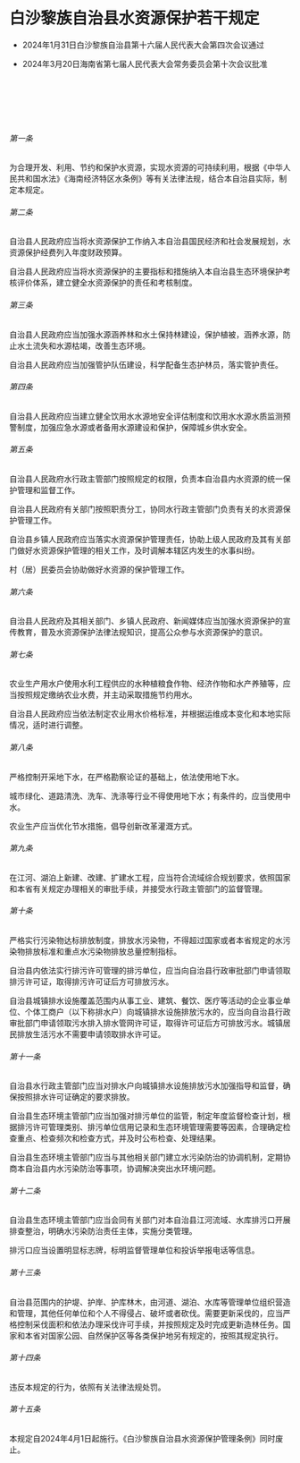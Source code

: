 # 白沙黎族自治县水资源保护若干规定

- 2024年1月31日白沙黎族自治县第十六届人民代表大会第四次会议通过

- 2024年3月20日海南省第七届人民代表大会常务委员会第十次会议批准

<!-- INFO END -->

​

​

​

###### 第一条

为合理开发、利用、节约和保护水资源，实现水资源的可持续利用，根据《中华人民共和国水法》《海南经济特区水条例》等有关法律法规，结合本自治县实际，制定本规定。

###### 第二条

自治县人民政府应当将水资源保护工作纳入本自治县国民经济和社会发展规划，水资源保护经费列入年度财政预算。

自治县人民政府应当将水资源保护的主要指标和措施纳入本自治县生态环境保护考核评价体系，建立健全水资源保护的责任和考核制度。

###### 第三条

自治县人民政府应当加强水源涵养林和水土保持林建设，保护植被，涵养水源，防止水土流失和水源枯竭，改善生态环境。

自治县人民政府应当加强管护队伍建设，科学配备生态护林员，落实管护责任。

###### 第四条

自治县人民政府应当建立健全饮用水水源地安全评估制度和饮用水水源水质监测预警制度，加强应急水源或者备用水源建设和保护，保障城乡供水安全。

###### 第五条

自治县人民政府水行政主管部门按照规定的权限，负责本自治县内水资源的统一保护管理和监督工作。

自治县人民政府有关部门按照职责分工，协同水行政主管部门负责有关的水资源保护管理工作。

自治县乡镇人民政府应当落实水资源保护管理责任，协助上级人民政府及其有关部门做好水资源保护管理的相关工作，及时调解本辖区内发生的水事纠纷。

村（居）民委员会协助做好水资源的保护管理工作。

###### 第六条

自治县人民政府及其相关部门、乡镇人民政府、新闻媒体应当加强水资源保护的宣传教育，普及水资源保护法律法规知识，提高公众参与水资源保护的意识。

###### 第七条

农业生产用水户使用水利工程供应的水种植粮食作物、经济作物和水产养殖等，应当按照规定缴纳农业水费，并主动采取措施节约用水。

自治县人民政府应当依法制定农业用水价格标准，并根据运维成本变化和本地实际情况，适时进行调整。

###### 第八条

严格控制开采地下水，在严格勘察论证的基础上，依法使用地下水。

城市绿化、道路清洗、洗车、洗涤等行业不得使用地下水；有条件的，应当使用中水。

农业生产应当优化节水措施，倡导创新改革灌溉方式。

###### 第九条

在江河、湖泊上新建、改建、扩建水工程，应当符合流域综合规划要求，依照国家和本省有关规定办理相关的审批手续，并接受水行政主管部门的监督管理。

###### 第十条

严格实行污染物达标排放制度，排放水污染物，不得超过国家或者本省规定的水污染物排放标准和重点水污染物排放总量控制指标。

自治县内依法实行排污许可管理的排污单位，应当向自治县行政审批部门申请领取排污许可证，取得排污许可证后方可排放污水。

自治县城镇排水设施覆盖范围内从事工业、建筑、餐饮、医疗等活动的企业事业单位、个体工商户（以下称排水户）向城镇排水设施排放污水的，应当向自治县行政审批部门申请领取污水排入排水管网许可证，取得许可证后方可排放污水。城镇居民排放生活污水不需要申请领取排水许可证。

###### 第十一条

自治县水行政主管部门应当对排水户向城镇排水设施排放污水加强指导和监督，确保按照排水许可证确定的要求排放。

自治县生态环境主管部门应当加强对排污单位的监管，制定年度监督检查计划，根据排污许可管理类别、排污单位信用记录和生态环境管理需要等因素，合理确定检查重点、检查频次和检查方式，并及时公布检查、处理结果。

自治县生态环境主管部门应当与其他相关部门建立水污染防治的协调机制，定期协商本自治县内水污染防治等事项，协调解决突出水环境问题。

###### 第十二条

自治县生态环境主管部门应当会同有关部门对本自治县江河流域、水库排污口开展排查整治，明确水污染防治责任主体，实施分类管理。

排污口应当设置明显标志牌，标明监督管理单位和投诉举报电话等信息。

###### 第十三条

自治县范围内的护堤、护岸、护库林木，由河道、湖泊、水库等管理单位组织营造和管理，其他任何单位和个人不得侵占、破坏或者砍伐。需要更新采伐的，应当严格控制采伐面积和依法办理采伐许可手续，并按照规定及时完成更新造林任务。国家和本省对国家公园、自然保护区等各类保护地另有规定的，按照其规定执行。

###### 第十四条

违反本规定的行为，依照有关法律法规处罚。

###### 第十五条

本规定自2024年4月1日起施行。《白沙黎族自治县水资源保护管理条例》同时废止。
